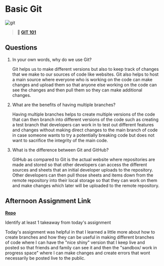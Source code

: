 # Basic Git

![git](https://git-scm.com/images/branching-illustration@2x.png)

> **📖 [GIT 101](https://codeworksacademy.com/fs-student-guide/resources/wk1/01-GIT)**

## Questions

1. In your own words, why do we use Git?

    Git helps us to make different versions but also to keep track of changes that we make to our sources of code like websites. 
    Git also helps to host a main source where everyone who is working on the code can make changes and upload them so that anyone else working on the code can see the changes and then pull them so they can make additional changes.

2. What are the benefits of having multiple branches?

    Having multiple branches helps to create multiple versions of the code that can then branch into different versions of the code such as creating a test branch that developers can work in to test out different features and changes without making direct changes to the main branch of code in case someone wants to try a potentially breaking code but does not want to sacrifice the integrity of the main code. 

3. What is the difference between Git and GitHub?

    GitHub as compared to Git is the actual website where repositories are made and stored so that other developers can access the different sources and sheets that an initial developer uploads to the repository. Other developers can then pull those sheets and items down from the remote repository into their local storage so that they can work on them and make changes which later will be uploaded to the remote repository.

## Afternoon Assignment Link

**[Repo](https://github.com/jsphbowers/fs-journal)**

Identify at least 1 takeaway from today's assignment

Today's assignment was helpful in that I learned a little more about how to create branches and how they can be useful in making different branches of code where I can have the "nice shiny" version that I keep live and posted so that friends and family can see it and then the "sandbox/ work in progress space" where I can make changes and create errors that wont necessarily be posted live to the public. 
